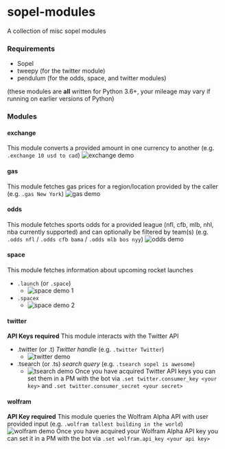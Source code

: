 # sopel-modules

A collection of misc sopel modules

### Requirements
- Sopel
- tweepy (for the twitter module)
- pendulum (for the odds, space, and twitter modules)

(these modules are **all** written for Python 3.6+, your mileage may vary if running on earlier versions of Python)

### Modules

#### exchange
This module converts a provided amount in one currency to another (e.g. `.exchange 10 usd to cad`)
![exchange demo](https://i.imgur.com/l5ocM1H.png)

#### gas
This module fetches gas prices for a region/location provided by the caller (e.g. `.gas New York`)
![gas demo](https://i.imgur.com/l0E7pZh.png)

#### odds
This module fetches sports odds for a provided league (nfl, cfb, mlb, nhl, nba currently supported) and can optionally be filtered by team(s) (e.g. `.odds nfl` / `.odds cfb bama` / `.odds mlb bos nyy`)
![odds demo](https://i.imgur.com/HOLKq9D.png)

#### space
This module fetches information about upcoming rocket launches
- `.launch` (or `.space`)
  - ![space demo 1](https://i.imgur.com/duQqs4F.png)
- `.spacex`
  - ![space demo 2](https://i.imgur.com/FsnJsO4.png)

#### twitter
**API Keys required**
This module interacts with the Twitter API
- .twitter (or .t) _Twitter handle_ (e.g. `.twitter Twitter`)
  - ![twitter demo](https://i.imgur.com/kW28Xjy.png)
- .tsearch (or .ts) _search query_ (e.g. `.tsearch sopel is awesome`)
  - ![tsearch demo](https://i.imgur.com/pTovk2p.png)
Once you have acquired Twitter API keys you can set them in a PM with the bot via `.set twitter.consumer_key <your key>` and `.set twitter.consumer_secret <your secret>`

#### wolfram
**API Key required**
This module queries the Wolfram Alpha API with user provided input (e.g. `.wolfram tallest building in the world`)
![wolfram demo](https://i.imgur.com/jEgJpzU.png)
Once you have acquired your Wolfram Alpha API key you can set it in a PM with the bot via `.set wolfram.api_key <your api key>`